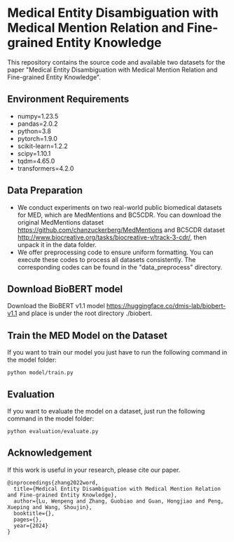 #  Medical Entity Disambiguation with Medical Mention Relation and Fine-grained Entity Knowledge

This repository contains the source code and available two datasets for the paper "Medical Entity Disambiguation with Medical Mention Relation and Fine-grained Entity Knowledge".

## Environment Requirements
- numpy=1.23.5
- pandas=2.0.2
- python=3.8
- pytorch=1.9.0
- scikit-learn=1.2.2
- scipy=1.10.1
- tqdm=4.65.0
- transformers=4.2.0


## Data Preparation
- We conduct experiments on two real-world public biomedical datasets for MED, which are MedMentions and BC5CDR. You can download the original MedMentions dataset https://github.com/chanzuckerberg/MedMentions and BC5CDR dataset http://www.biocreative.org/tasks/biocreative-v/track-3-cdr/, then unpack it in the data folder.
- We offer preprocessing code to ensure uniform formatting. You can execute these codes to process all datasets consistently. The corresponding codes can be found in the "data_preprocess" directory.
## Download BioBERT model
Download the BioBERT v1.1 model https://huggingface.co/dmis-lab/biobert-v1.1 and place is under the root directory ./biobert.
## Train the MED Model on the Dataset
If you want to train our model you just have to run the following command in the model folder:
```shell
python model/train.py
```
## Evaluation
If you want to evaluate the model on a dataset, just run the following command in the model folder:
```shell
python evaluation/evaluate.py
```
## Acknowledgement
If this work is useful in your research, please cite our paper.
```shell
@inproceedings{zhang2022word,
  title={Medical Entity Disambiguation with Medical Mention Relation and Fine-grained Entity Knowledge},
  author={Lu, Wenpeng and Zhang, Guobiao and Guan, Hongjiao and Peng, Xueping and Wang, Shoujin},
  booktitle={},
  pages={},
  year={2024}
}
```



